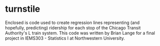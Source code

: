 turnstile
=========

Enclosed is code used to create regression lines representing (and hopefully, predicting) ridership for each stop of the Chicago Transit Authority's L train system. This code was written by Brian Lange for a final project in IEMS303 - Statistics I at Northwestern University.
